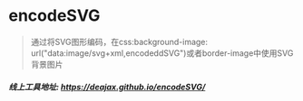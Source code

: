 # encodeSVG
> 通过将SVG图形编码，在css:background-image: url("data:image/svg+xml,encodeddSVG")或者border-image中使用SVG背景图片

##### 线上工具地址: https://deajax.github.io/encodeSVG/